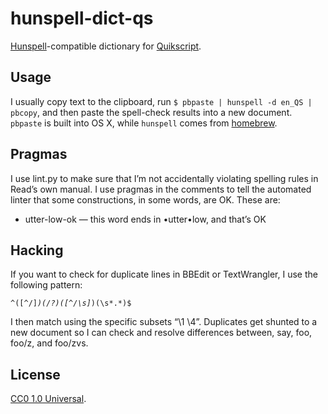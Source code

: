 # hunspell-dict-qs

[Hunspell][]-compatible dictionary for [Quikscript][].


## Usage

I usually copy text to the clipboard, run `$ pbpaste | hunspell -d en_QS | pbcopy`, and then paste the spell-check results into a new document. `pbpaste` is built into OS X, while `hunspell` comes from [homebrew](http://brew.sh/).


## Pragmas

I use lint.py to make sure that I’m not accidentally violating spelling rules in Read’s own manual. I use pragmas in the comments to tell the automated linter that some constructions, in some words, are OK. These are:

- utter-low-ok — this word ends in •utter•low, and that’s OK


## Hacking

If you want to check for duplicate lines in BBEdit or TextWrangler, I use the following pattern:

<code><pre>^([^/]*)(/?)([^/\s]*)(\s*.*)$</pre></code>

I then match using the specific subsets “\1 \4”. Duplicates get shunted to a new document so I can check and resolve differences between, say, foo, foo/z, and foo/zvs.

[hunspell]: http://hunspell.sourceforge.net/
[quikscript]: http://en.wikipedia.org/wiki/Quikscript

## License

[CC0 1.0 Universal](https://creativecommons.org/publicdomain/zero/1.0/).
